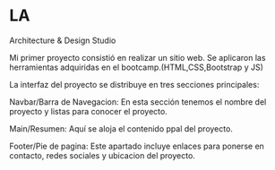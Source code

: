 # LA
Architecture &amp; Design Studio

Mi primer proyecto consistió en realizar un sitio web.
Se aplicaron las herramientas adquiridas en el bootcamp.(HTML,CSS,Bootstrap y JS)

La interfaz del proyecto se distribuye en tres secciones principales:

Navbar/Barra de Navegacion: En esta sección tenemos el nombre del proyecto y listas para conocer el proyecto.

Main/Resumen: Aquí se aloja el contenido ppal del proyecto.

Footer/Pie de pagina: Este apartado incluye enlaces para ponerse en contacto, redes sociales y ubicacion del proyecto.

